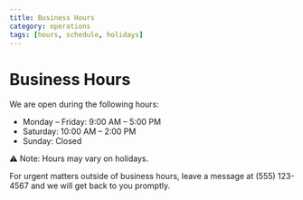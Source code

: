 ```yaml
---
title: Business Hours
category: operations
tags: [hours, schedule, holidays]
---
```


# Business Hours

We are open during the following hours:

- Monday – Friday: 9:00 AM – 5:00 PM  
- Saturday: 10:00 AM – 2:00 PM  
- Sunday: Closed

⚠️ Note: Hours may vary on holidays.  

For urgent matters outside of business hours, leave a message at (555) 123-4567 and we will get back to you promptly.
